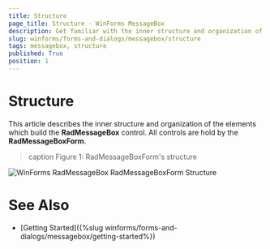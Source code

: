 ```yaml
---
title: Structure
page_title: Structure - WinForms MessageBox
description: Get familiar with the inner structure and organization of the elements which build the WinForms MessageBox. 
slug: winforms/forms-and-dialogs/messagebox/structure
tags: messagebox, structure
published: True
position: 1
---
```


# Structure

This article describes the inner structure and organization of the elements which build the __RadMessageBox__ control. All controls are hold by the __RadMessageBoxForm__.
        
>caption Figure 1: RadMessageBoxForm's structure

![WinForms RadMessageBox RadMessageBoxForm Structure](images/forms-and-dialogs-messagebox-structure001.png)

# See Also

* [Getting Started]({%slug winforms/forms-and-dialogs/messagebox/getting-started%}) 

